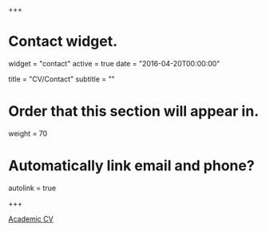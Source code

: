 +++
# Contact widget.
widget = "contact"
active = true
date = "2016-04-20T00:00:00"

title = "CV/Contact"
subtitle = ""

# Order that this section will appear in.
weight = 70

# Automatically link email and phone?
autolink = true

+++


[Academic CV](/cv/smits_cv.pdf)
